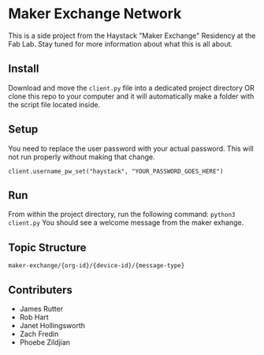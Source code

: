 # Maker Exchange Network
This is a side project from the Haystack "Maker Exchange" Residency at the Fab Lab. Stay tuned for more information about what this is all about. 

## Install 
Download and move the `client.py` file into a dedicated project directory OR clone this repo to your computer and it will automatically make a folder with the script file located inside. 

## Setup 
You need to replace the user password with your actual password. This will not run properly without making that change. 

```client.username_pw_set("haystack", "YOUR_PASSWORD_GOES_HERE")```

## Run 
From within the project directory, run the following command: `python3 client.py` 
You should see a welcome message from the maker exhange. 


## Topic Structure 
`maker-exchange/{org-id}/{device-id}/{message-type}`


## Contributers
- James Rutter
- Rob Hart 
- Janet Hollingsworth 
- Zach Fredin 
- Phoebe Zildjian 



